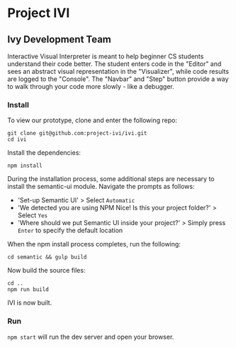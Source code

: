 # Project IVI
## Ivy Development Team

Interactive Visual Interpreter is meant to help beginner CS students understand their code better. The student enters code in the "Editor" and sees an abstract visual representation in the "Visualizer", while code results are logged to the "Console". The "Navbar" and "Step" button provide a way to walk through your code more slowly - like a debugger. 

### Install  

To view our prototype, clone and enter the following repo:
```
git clone git@github.com:project-ivi/ivi.git
cd ivi
```
Install the dependencies:
```
npm install
```
During the installation process, some additional steps are necessary to install the semantic-ui module. Navigate the prompts as follows:
- 'Set-up Semantic UI' > Select `Automatic`
- 'We detected you are using NPM Nice! Is this your project folder?' > Select `Yes`
- 'Where should we put Semantic UI inside your project?' > Simply press `Enter` to specify the default location

When the npm install process completes, run the following:
```
cd semantic && gulp build
```

Now build the source files:
```
cd ..
npm run build
```
IVI is now built. 

### Run  

`npm start` will run the dev server and open your browser. 
